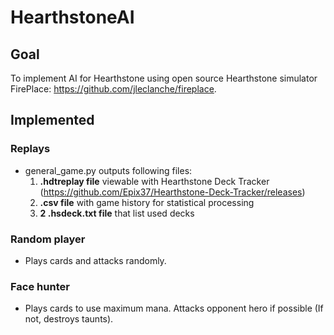 # HearthstoneAI 

## Goal

To implement AI for Hearthstone using open source Hearthstone simulator FirePlace: https://github.com/jleclanche/fireplace.

## Implemented

### Replays
* general_game.py outputs following files:
  1. __.hdtreplay file__ viewable with Hearthstone Deck Tracker (https://github.com/Epix37/Hearthstone-Deck-Tracker/releases)
  2. __.csv file__ with game history for statistical processing
  3. __2 .hsdeck.txt file__ that list used decks

### Random player
* Plays cards and attacks randomly.

### Face hunter
* Plays cards to use maximum mana. Attacks opponent hero if possible (If not, destroys taunts). 
